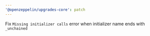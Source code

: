 ```yaml
---
'@openzeppelin/upgrades-core': patch
---
```


Fix `Missing initializer calls` error when initializer name ends with `_unchained`
